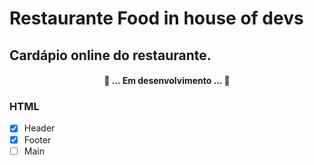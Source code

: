 # Restaurante Food in house of devs

## Cardápio online do restaurante.

<h4 align="center"> 
	🚀 ... Em desenvolvimento ... 🚀
</h4>

### HTML

- [x] Header
- [x] Footer
- [ ] Main